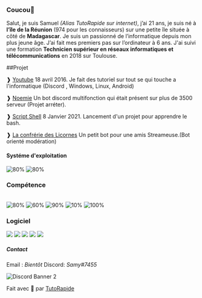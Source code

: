 ### Coucou👋

Salut, je suis Samuel *(Alias  TutoRapide sur internet)*, j’ai 21 ans, je suis né à **l’île de la Réunion** (974 pour les connaisseurs) sur une petite île située à côté de **Madagascar**. 
Je suis un passionné de l’informatique depuis mon plus jeune âge. J’ai fait mes premiers pas sur l’ordinateur à 6 ans.
J'ai suivi une formation **Technicien supérieur en réseaux informatiques et télécommunications** en 2018 sur Toulouse.

##Projet

❱ [Youtube](https://www.youtube.com/TutoRapide) 18 avril 2016. Je fait des tutoriel sur tout se qui touche a l'informatique (Discord , Windows, Linux, Android)

❱ [Noemie](#) Un bot discord multifonction qui était présent sur plus de 3500 serveur (Projet arréter).

❱ [Script Shell](https://github.com/T-TutoRapide) 8 Janvier 2021. Lancement d'un projet pour apprendre le bash.

❱ [La confrérie des Licornes](https://discord.gg/2fRyZpv) Un petit bot pour une amis Streameuse.(Bot orienté modération) <br/>


#### Systéme d'exploitation

<img src="https://progress-bar.dev/80?title=linux(debian/ubuntu)" alt="80%">
<img src="https://progress-bar.dev/90?title=Windows" alt="80%"><br/>


### Compétence
<br/>
<img src="https://progress-bar.dev/80?title=Nginx" alt="80%">
<img src="https://progress-bar.dev/60?title=Apache" alt="60%">
<img src="https://progress-bar.dev/90?title=wordpress" alt="90%">
<img src="https://progress-bar.dev/10?title=Bash" alt="10%">
<img src="https://progress-bar.dev/100?title=Préparation de tutoriel" alt="100%">
<br/>
  
### Logiciel

<img src="https://img.shields.io/badge/adobe%20photoshop%20-%2331A8FF.svg?&style=for-the-badge&logo=adobe%20photoshop&logoColor=white"/>

<img src="https://img.shields.io/badge/adobe%20premiere%20pro%20-%239999FF.svg?&style=for-the-badge&logo=adobe%20premiere%20pro&logoColor=white"/>

<img src="https://img.shields.io/badge/visual%20studio%20code%20-%23007ACC.svg?&style=for-the-badge&logo=visual-studio-code&logoColor=white"/>

<img src="https://img.shields.io/badge/Open%20Broadcaster%20Software%20-%23302E31.svg?&style=for-the-badge&logo=OBS-Studio&logoColor=white"/>

<img src="https://img.shields.io/badge/raspberry%20pi%20imager%20-%23C51A4A.svg?&style=for-the-badge&logo=OBS-Studio&logoColor=white"/>


##### Contact

Email : *Bientôt*
Discord: *Samy#7455*

![Discord Banner 2](https://discordapp.com/api/guilds/753294055554809956/widget.png?style=banner2)

Fait avec 💖 par [TutoRapide](https://discord.gg/YM9XTZP)